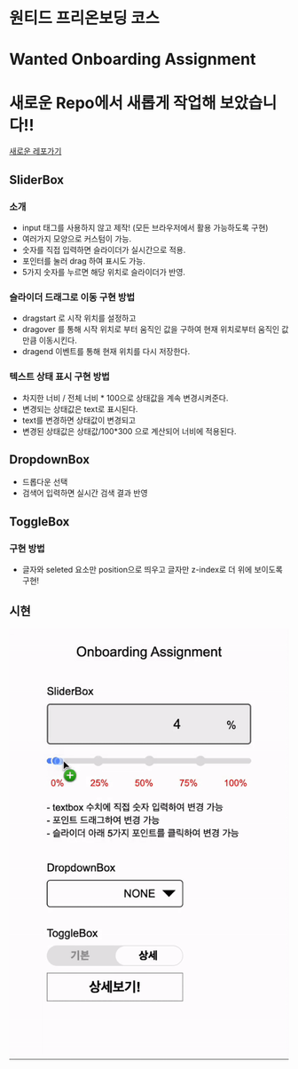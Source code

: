 # 원티드 프리온보딩 코스
# Wanted Onboarding Assignment

# 새로운 Repo에서 새롭게 작업해 보았습니다!!

[새로운 레포가기](https://github.com/Keunyeong/onboardingChallenge)


















## SliderBox

### 소개

- input 태그를 사용하지 않고 제작! (모든 브라우저에서 활용 가능하도록 구현)
- 여러가지 모양으로 커스텀이 가능.
- 숫자를 직접 입력하면 슬라이더가 실시간으로 적용.
- 포인터를 눌러 drag 하여 표시도 가능.
- 5가지 숫자를 누르면 해당 위치로 슬라이더가 반영.

### 슬라이더 드래그로 이동 구현 방법

- dragstart 로 시작 위치를 설정하고
- dragover 를 통해 시작 위치로 부터 움직인 값을 구하여 현재 위치로부터 움직인 값 만큼 이동시킨다.
- dragend 이벤트를 통해 현재 위치를 다시 저장한다.

### 텍스트 상태 표시 구현 방법

- 차지한 너비 / 전체 너비 \* 100으로 상태값을 계속 변경시켜준다.
- 변경되는 상태값은 text로 표시된다.
- text를 변경하면 상태값이 변경되고
- 변경된 상태값은 상태값/100\*300 으로 계산되어 너비에 적용된다.

## DropdownBox

- 드롭다운 선택
- 검색어 입력하면 실시간 검색 결과 반영

## ToggleBox

### 구현 방법

- 글자와 seleted 요소만 position으로 띄우고 글자만 z-index로 더 위에 보이도록 구현!

## 시현

![notice](public/assets/wanted-onboarding.gif)
